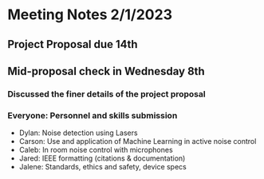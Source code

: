 # Meeting Notes 2/1/2023
## Project Proposal due 14th
## Mid-proposal check in Wednesday 8th

### Discussed the finer details of the project proposal
### Everyone: Personnel and skills submission
* Dylan: Noise detection using Lasers 
* Carson: Use and application of Machine Learning in active noise control 
* Caleb: In room noise control with microphones
* Jared: IEEE formatting (citations & documentation)
* Jalene: Standards, ethics and safety, device specs
